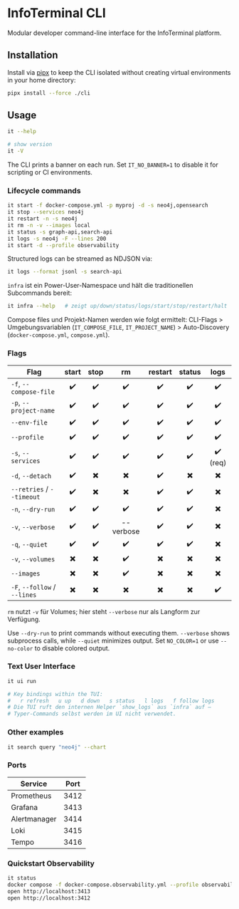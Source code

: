 # InfoTerminal CLI

Modular developer command-line interface for the InfoTerminal platform.

## Installation

Install via [pipx](https://pypa.github.io/pipx/) to keep the CLI isolated
without creating virtual environments in your home directory:

```bash
pipx install --force ./cli
```

## Usage

```bash
it --help

# show version
it -V
```

The CLI prints a banner on each run. Set `IT_NO_BANNER=1` to disable it
for scripting or CI environments.

### Lifecycle commands

```bash
it start -f docker-compose.yml -p myproj -d -s neo4j,opensearch
it stop --services neo4j
it restart -n -s neo4j
it rm -n -v --images local
it status -s graph-api,search-api
it logs -s neo4j -F --lines 200
it start -d --profile observability
```

Structured logs can be streamed as NDJSON via:

```bash
it logs --format jsonl -s search-api
```

`infra` ist ein Power-User-Namespace und hält die traditionellen
Subcommands bereit:

```bash
it infra --help   # zeigt up/down/status/logs/start/stop/restart/halt
```

Compose files und Projekt-Namen werden wie folgt ermittelt:
CLI-Flags > Umgebungsvariablen (`IT_COMPOSE_FILE`, `IT_PROJECT_NAME`) >
Auto-Discovery (`docker-compose.yml`, `compose.yml`).

### Flags

| Flag                          | start | stop | rm | restart | status | logs |
| ----------------------------- | :---: | :--: | :-:| :-----: | :----: | :--: |
| `-f`, `--compose-file`        |  ✔️   |  ✔️  | ✔️ |   ✔️    |   ✔️   | ✔️ |
| `-p`, `--project-name`        |  ✔️   |  ✔️  | ✔️ |   ✔️    |   ✔️   | ✔️ |
| `--env-file`                  |  ✔️   |  ✔️  | ✔️ |   ✔️    |   ✔️   | ✔️ |
| `--profile`                   |  ✔️   |  ✔️  | ✔️ |   ✔️    |   ✔️   | ✔️ |
| `-s`, `--services`            |  ✔️   |  ✔️  | ✔️ |   ✔️    |   ✔️   | ✔️ (req) |
| `-d`, `--detach`              |  ✔️   |  ✖️  | ✖️ |   ✔️    |   ✖️   | ✖️ |
| `--retries` / `--timeout`     |  ✔️   |  ✖️  | ✖️ |   ✔️    |   ✔️   | ✖️ |
| `-n`, `--dry-run`             |  ✔️   |  ✔️  | ✔️ |   ✔️    |   ✔️   | ✖️ |
| `-v`, `--verbose`             |  ✔️   |  ✔️  | --verbose | ✔️ | ✔️ | ✖️ |
| `-q`, `--quiet`               |  ✔️   |  ✔️  | ✔️ |   ✔️    |   ✔️   | ✖️ |
| `-v`, `--volumes`             |  ✖️   |  ✖️  | ✔️ |   ✖️    |   ✖️   | ✖️ |
| `--images`                    |  ✖️   |  ✖️  | ✔️ |   ✖️    |   ✖️   | ✖️ |
| `-F`, `--follow` / `--lines`  |  ✖️   |  ✖️  | ✖️ |   ✖️    |   ✖️   | ✔️ |

`rm` nutzt `-v` für Volumes; hier steht `--verbose` nur als Langform zur Verfügung.

Use `--dry-run` to print commands without executing them. `--verbose` shows
subprocess calls, while `--quiet` minimizes output. Set `NO_COLOR=1` or use
`--no-color` to disable colored output.

### Text User Interface

```bash
it ui run

# Key bindings within the TUI:
#   r refresh   u up   d down   s status   l logs   f follow logs
# Die TUI ruft den internen Helper `show_logs` aus `infra` auf –
# Typer-Commands selbst werden im UI nicht verwendet.
```

### Other examples

```bash
it search query "neo4j" --chart
```

### Ports

| Service      | Port |
| ------------ | ---- |
| Prometheus   | 3412 |
| Grafana      | 3413 |
| Alertmanager | 3414 |
| Loki         | 3415 |
| Tempo        | 3416 |

### Quickstart Observability

```bash
it status
docker compose -f docker-compose.observability.yml --profile observability up -d
open http://localhost:3413
open http://localhost:3412
```
